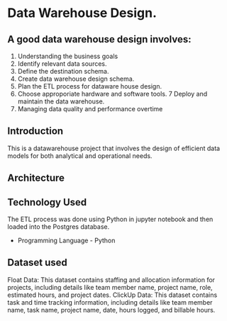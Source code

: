 # Data Warehouse Design. 
## A good data warehouse design involves:
 1. Understanding the business goals
 2. Identify relevant data sources.
 3. Define the destination schema.
 4. Create data warehouse design schema.
 5. Plan the ETL process for dataware house design.
 6. Choose approporiate hardware and software tools.
 7 Deploy and maintain the data warehouse.
 8. Managing data quality and performance overtime

## Introduction
This is a datawarehouse project that involves the design of efficient data models for both analytical and operational needs.
## Architecture

## Technology Used
The ETL process was done using Python in jupyter notebook and then loaded into the Postgres database. 
- Programming Language - Python

## Dataset used
Float Data: This dataset contains staffing and allocation information for projects,
including details like team member name, project name, role, estimated hours, and
project dates.
ClickUp Data: This dataset contains task and time tracking information, including details
like team member name, task name, project name, date, hours logged, and billable
hours.
